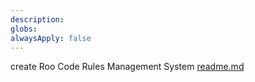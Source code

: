 ```yaml
---
description:
globs:
alwaysApply: false
---
```

create Roo Code Rules Management System [readme.md](mdc:.roo/rules/YAMLManagerRules/readme.md)
